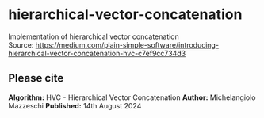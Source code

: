 # hierarchical-vector-concatenation

Implementation of hierarchical vector concatenation
<br>
Source: https://medium.com/plain-simple-software/introducing-hierarchical-vector-concatenation-hvc-c7ef9cc734d3

## Please cite
**Algorithm:** HVC - Hierarchical Vector Concatenation
**Author:** Michelangiolo Mazzeschi
**Published:** 14th August 2024